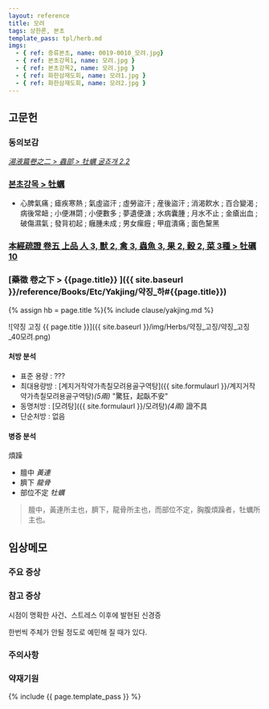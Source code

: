 ```yaml
---
layout: reference
title: 모려
tags: 상한론, 본초
template_pass: tpl/herb.md
imgs:
  - { ref: 증류본초, name: 0019-0010_모려.jpg}
  - { ref: 본초강목1, name: 모려.jpg }
  - { ref: 본초강목2, name: 모려.jpg }
  - { ref: 화한삼재도회, name: 모려1.jpg }
  - { ref: 화한삼재도회, name: 모려2.jpg }
---
```



## 고문헌

### 동의보감

_[湯液篇卷之二 > 蟲部 >  牡蠣 굴죠개 2.2](https://mediclassics.kr/books/8/volume/21/#content_177)_

### [본초강목 > 牡蠣]()

* 心脾氣痛 ; 瘧疾寒熱 ; 氣虛盜汗 ; 虛勞盜汗 ; 産後盜汗 ; 消渴飮水 ; 百合變渴 ; 病後常衄 ; 小便淋閟 ; 小便數多 ; 夢遺便溏 ; 水病囊腫 ; 月水不止 ; 金瘡出血 ; 破傷濕氣 ; 發背初起 ; 癰腫未成 ; 男女瘰癧 ; 甲疽潰痛 ; 面色黧黑


### [本經疏證 卷五 上品 人 3, 獸 2, 禽 3, 蟲魚 3, 果 2, 穀 2, 菜 3種 > 牡礪 10](https://mediclassics.kr/books/154/volume/5/#content_47)

### [藥徵 卷之下 > {{page.title}} ]({{ site.baseurl }}/reference/Books/Etc/Yakjing/약징_하#{{page.title}})

{% assign hb = page.title %}{% include clause/yakjing.md %}

![약징 고징 {{ page.title }}]({{ site.baseurl }}/img/Herbs/약징_고징/약징_고징_40모려.png)


#### 처방 분석

* 표준 용량 : ???
* 최대용량방 : [계지거작약가촉칠모려용골구역탕]({{ site.formulaurl }}/계지거작약가촉칠모려용골구역탕)_(5兩)_ "驚狂，起臥不安"
* 동명처방 : [모려탕]({{ site.formulaurl }}/모려탕)_(4兩)_ 證不具
* 단순처방 : 없음


#### 병증 분석

煩躁
* 膻中 _黃連_
* 臍下 _龍骨_
* 部位不定 _牡蠣_

> 膻中，黃連所主也，臍下，龍骨所主也，而部位不定，胸腹煩躁者，牡蠣所主也。


## 임상메모


### 주요 증상



### 참고 증상

시점이 명확한 사건、스트레스 이후에 발현된 신경증

한번씩 주체가 안될 정도로 예민해 질 때가 있다.

### 주의사항

### 약재기원


{% include {{ page.template_pass }} %}
